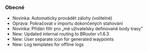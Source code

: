 ### Obecné
- Novinka: Automaticky provádět zálohy (volitelné)
- Oprava: Pokračovat v importu dokončených stahování
- Novinka: Přidán filtr pro „mé uživatelsky definované body trasy”
- New: Updated internal routing to BRouter v1.6.3
- New: User separate icon for generated waypoints
- New: Log templates for offline logs
